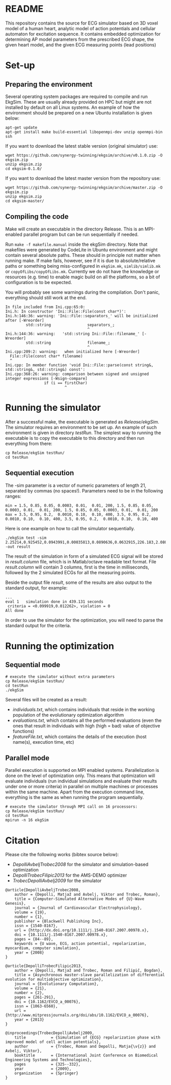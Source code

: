 # README #

This repository contains the source for ECG simulator based on 3D voxel model of a human heart, analytic model of action potentials and cellular automaton for excitation sequence. It contains embedded optimization for determining AP model parameters from the prescribed ECG shape, the given heart model, and the given ECG measuring points (lead positions)

# Set-up

## Preparing the environment

Several operating system packages are required to compile and run EkgSim. 
These are usually already provided on HPC but might are not installed by default on all Linux systems. 
An example of how the environment should be prepared on a new Ubuntu installation is given below:

~~~
apt-get update
apt-get install make build-essential libopenmpi-dev unzip openmpi-bin ssh
~~~

If you want to download the latest stable version (original simulator) use:
~~~
wget https://github.com/synergy-twinning/ekgsim/archive/v0.1.0.zip -O ekgsim.zip
unzip ekgsim.zip
cd ekgsim-0.1.0/
~~~

If you want to download the latest master version from the repository use:
~~~
wget https://github.com/synergy-twinning/ekgsim/archive/master.zip -O ekgsim.zip
unzip ekgsim.zip
cd ekgsim-master/
~~~

## Compiling the code

Make will create an executable in the directory Release. This is an MPI-enabled parallel program but can be run sequentially if needed.

Run `make -f makefile.manual` inside the ekgSim directory.
Note that makefiles were generated by CodeLite in Ubuntu environment and might contain several absolute paths. These should in principle not matter when running make. If make fails, however, see if it is due to absolute/relative paths or something being miss-configured in `ekgSim.mk`, `simlib/simlib.mk` or `copyOfLibs/copyOfLibs.mk`. Currently we do not have the knowledge or resources (e.g. time) to enable magic build on all the platforms, so a bit of configuration is to be expected.

You will probably see some warnings during the compilation. Don't panic, everything should still work at the end.
```
In file included from Ini.cpp:65:0:
Ini.h: In constructor 'Ini::File::File(const char*)':
Ini.h:146:36: warning: 'Ini::File::separators_' will be initialized after [-Wreorder]
         std::string                separators_;
                                    ^
Ini.h:144:36: warning:   'std::string Ini::File::filename_' [-Wreorder]
         std::string                filename_;
                                    ^
Ini.cpp:209:2: warning:   when initialized here [-Wreorder]
  File::File(const char* filename)
  ^
Ini.cpp: In member function 'void Ini::File::parse(const string&, std::string&, std::string&) const':
Ini.cpp:368:26: warning: comparison between signed and unsigned integer expressions [-Wsign-compare]
                 if (i == firstChar)
                          ^
```

# Running the simulator

After a successful make, the executable is generated as *Release/ekgSim*.
The simulator requires an environment to be set up. An example of such environment is given in directory *testRun*. The simplest way to running the executable is to copy the executable to this directory and then run everything from there:
~~~
cp Release/ekgSim testRun/
cd testRun
~~~

## Sequential execution
The -sim parameter is a vector of numeric parameters of length 21, separated by commas (no spaces!). Parameters need to be in the following ranges:
~~~
min = 1.5, 0.85, 0.05, 0.0003, 0.01,  0.01, 200, 1.5, 0.85, 0.05, 0.0003, 0.01,  0.01, 200, 1.5, 0.85, 0.05, 0.0003, 0.01,  0.01, 200
max = 3.5, 0.95, 0.2,  0.0010, 0.10,  0.10, 400, 3.5, 0.95, 0.2,  0.0010, 0.10,  0.10, 400, 3.5, 0.95, 0.2,  0.0010, 0.10,  0.10, 400
~~~

Here is one example on how to call the simulator sequentially.

~~~~
./ekgSim test -sim 2.25214,0.925452,0.0943991,0.00035813,0.0890636,0.0632915,226.183,2.08002,0.857738,0.162565,0.000369406,0.0965625,0.0523254,232.278,3.07406,0.855509,0.125351,0.000710767,0.0720323,0.0187579,200.93 -out result
~~~~
The result of the simulation in form of a simulated ECG signal will be stored in _result.column_ file, which is in Matlab/octave readable text format.
File _result.column_ will contain 3 columns, first is the time in milliseconds, followed by the 2 simulated ECGs for all the measuring points.

Beside the output file *result*, some of the results are also output to the standard output, for example:
~~~~
...
eval 1   simulation done in 439.131 seconds
 criteria = <0.099919,0.012262>, violation = 0
All done
~~~~

In order to use the simulator for the optimization, you will need to parse the standard output for the criteria.

# Running the optimization
## Sequential mode

~~~~
# execute the simulator without extra parameters
cp Release/ekgSim testRun/
cd testRun
./ekgSim
~~~~

Several files will be created as a result: 
- _individuals.txt_, which contains individuals that reside in the working population of the evolutionary optimization algorithm 
- _evaluations.txt_, which contains all the performed evaluations (even the ones that result in individuals with high (high = bad) value of objective functions)
- _featureFile.txt_, which contains the details of the execution (host name(s), execution time, etc)

## Parallel mode

Parallel execution is supported on MPI enabled systems. Parallelization is done on the level of optimization only. This means that optimization will evaluate individuals (run individual simulations and evaluate their results under one or more criteria) in parallel on multiple machines or processes within the same machine. Apart from the execution command line, everything is the same as when running the program sequentially.

~~~~
# execute the simulator through MPI call on 16 processors:
cp Release/ekgSim testRun/
cd testRun
mpirun -n 16 ekgSim
~~~~

# Citation
Please cite the following works (bibtex source below):

- _DepolliAvbeljTrobec2008_ for the simulator and simulation-based optimization
- _DepolliTrobecFilipic2013_ for the AMS-DEMO optimizer
- _TrobecDepolliAvbelj2009_ for the simulator

```
@article{DepolliAvbeljTrobec2008,
    author = {Depolli, Matjaž and Avbelj, Viktor and Trobec, Roman},
    title = {Computer-Simulated Alternative Modes of {U}-Wave Genesis},
    journal = {Journal of Cardiovascular Electrophysiology},
    volume = {19},
    number = {1},
    publisher = {Blackwell Publishing Inc},
    issn = {1540-8167},
    url = {http://dx.doi.org/10.1111/j.1540-8167.2007.00978.x},
    doi = {10.1111/j.1540-8167.2007.00978.x},
    pages = {84--89},
    keywords = {U wave, ECG, action potential, repolarization, myocardium, computer simulation},
    year = {2008}
}

@article{DepolliTrobecFilipic2013,
    author = {Depolli, Matjaž and Trobec, Roman and Filipič, Bogdan},
    title = {Asynchronous master-slave parallelization of differential evolution for multiobjective optimization},
    journal = {Evolutionary Computation},
    volume = {21},
    number = {2},
    pages = {261-291},
    doi = {10.1162/EVCO_a_00076},
    issn = {1063-6560},
    url = {http://www.mitpressjournals.org/doi/abs/10.1162/EVCO_a_00076},
    year = {2013}
}

@inproceedings{TrobecDepolliAvbelj2009,
    title           = {Simulation of {ECG} repolarization phase with improved model of cell action potentials},
    author          = {Trobec, Roman and Depolli, Matja{\v{z}} and Avbelj, Viktor},
    booktitle       = {International Joint Conference on Biomedical Engineering Systems and Technologies},
    pages           = {325--332},
    year            = {2009},
    organization    = {Springer}
}
```
